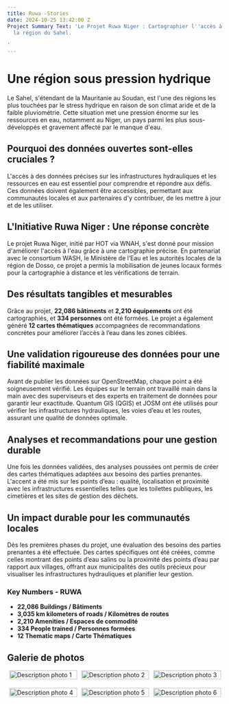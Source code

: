 ```yaml
---
title: Ruwa -Stories
date: 2024-10-25 13:42:00 Z
Project Summary Text: 'Le Projet Ruwa Niger : Cartographier l''accès à l''eau dans
  la région du Sahel.

'
---
```


# Une région sous pression hydrique

Le Sahel, s'étendant de la Mauritanie au Soudan, est l'une des régions les plus touchées par le stress hydrique en raison de son climat aride et de la faible pluviométrie. Cette situation met une pression énorme sur les ressources en eau, notamment au Niger, un pays parmi les plus sous-développés et gravement affecté par le manque d'eau.

## Pourquoi des données ouvertes sont-elles cruciales ?

L'accès à des données précises sur les infrastructures hydrauliques et les ressources en eau est essentiel pour comprendre et répondre aux défis. Ces données doivent également être accessibles, permettant aux communautés locales et aux partenaires d'y contribuer, de les mettre à jour et de les utiliser.

## L'Initiative Ruwa Niger : Une réponse concrète

Le projet Ruwa Niger, initié par HOT via WNAH, s'est donné pour mission d'améliorer l'accès à l'eau grâce à une cartographie précise. En partenariat avec le consortium WASH, le Ministère de l’Eau et les autorités locales de la région de Dosso, ce projet a permis la mobilisation de jeunes locaux formés pour la cartographie à distance et les vérifications de terrain.

## Des résultats tangibles et mesurables

Grâce au projet, **22,086 bâtiments** et **2,210 équipements** ont été cartographiés, et **334 personnes** ont été formées. Le projet a également généré **12 cartes thématiques** accompagnées de recommandations concrètes pour améliorer l’accès à l’eau dans les zones ciblées.

## Une validation rigoureuse des données pour une fiabilité maximale

Avant de publier les données sur OpenStreetMap, chaque point a été soigneusement vérifié. Les équipes sur le terrain ont travaillé main dans la main avec des superviseurs et des experts en traitement de données pour garantir leur exactitude. Quantum GIS (QGIS) et JOSM ont été utilisés pour vérifier les infrastructures hydrauliques, les voies d’eau et les routes, assurant une qualité de données optimale.

## Analyses et recommandations pour une gestion durable

Une fois les données validées, des analyses poussées ont permis de créer des cartes thématiques adaptées aux besoins des parties prenantes. L'accent a été mis sur les points d’eau : qualité, localisation et proximité avec les infrastructures essentielles telles que les toilettes publiques, les cimetières et les sites de gestion des déchets.

## Un impact durable pour les communautés locales

Dès les premières phases du projet, une évaluation des besoins des parties prenantes a été effectuée. Des cartes spécifiques ont été créées, comme celles montrant des points d’eau salins ou la proximité des points d’eau par rapport aux villages, offrant aux municipalités des outils précieux pour visualiser les infrastructures hydrauliques et planifier leur gestion.

### **Key Numbers - RUWA**
- **22,086 Buildings / Bâtiments**
- **3,035 km kilometers of roads / Kilomètres de routes**
- **2,210 Amenities / Espaces de commodité**
- **334 People trained / Personnes formées**
- **12 Thematic maps / Carte Thématiques**

## Galerie de photos

<div style="display: flex; flex-wrap: wrap; gap: 10px; justify-content: center;">
  <div style="flex-basis: calc(33.333% - 10px); margin-bottom: 10px;">
    <img src="https://www.flickr.com/photos/hotosm/53982819475/in/album-72177720320186462" alt="Description photo 1" style="width: 100%; height: auto;">
  </div>
  <div style="flex-basis: calc(33.333% - 10px); margin-bottom: 10px;">
    <img src="https://www.flickr.com/photos/hotosm/53981500107/in/album-72177720320186462" alt="Description photo 2" style="width: 100%; height: auto;">
  </div>
  <div style="flex-basis: calc(33.333% - 10px); margin-bottom: 10px;">
    <img src="https://www.flickr.com/photos/hotosm/53981500312/in/album-72177720320186462" alt="Description photo 3" style="width: 100%; height: auto;">
  </div>
  <div style="flex-basis: calc(33.333% - 10px); margin-bottom: 10px;">
    <img src="https://www.flickr.com/photos/hotosm/53982633523/in/album-72177720320186462" alt="Description photo 4" style="width: 100%; height: auto;">
  </div>
  <div style="flex-basis: calc(33.333% - 10px); margin-bottom: 10px;">
    <img src="https://www.flickr.com/photos/hotosm/53982383926/in/album-72177720320186462" alt="Description photo 5" style="width: 100%; height: auto;">
  </div>
  <div style="flex-basis: calc(33.333% - 10px); margin-bottom: 10px;">
    <img src="https://www.flickr.com/photos/hotosm/53982384116/in/album-72177720320186462" alt="Description photo 6" style="width: 100%; height: auto;">
  </div>
</div>
